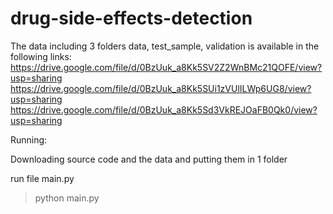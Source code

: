 # drug-side-effects-detection
The data including 3 folders data, test_sample, validation is available in the following links:
https://drive.google.com/file/d/0BzUuk_a8Kk5SV2Z2WnBMc21QOFE/view?usp=sharing https://drive.google.com/file/d/0BzUuk_a8Kk5SUi1zVUlILWp6UG8/view?usp=sharing https://drive.google.com/file/d/0BzUuk_a8Kk5Sd3VkREJOaFB0Qk0/view?usp=sharing

Running:

Downloading source code and the data and putting them in 1 folder

run file main.py
>python main.py
